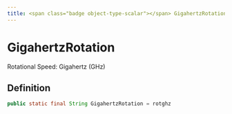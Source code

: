 ```yaml
---
title: <span class="badge object-type-scalar"></span> GigahertzRotation
---
```

# <span class="badge object-type-scalar"></span> GigahertzRotation

Rotational Speed: Gigahertz (GHz)

## Definition

```java
public static final String GigahertzRotation = rotghz
```
